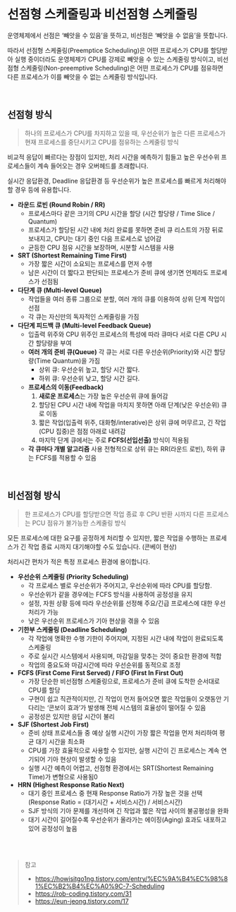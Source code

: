 # 선점형 스케줄링과 비선점형 스케줄링

운영체제에서 선점은 ‘빼앗을 수 있음’을 뜻하고, 비선점은 ‘빼앗을 수 없음’을 뜻합니다.

따라서 선점형 스케줄링(Preemptice Scheduling)은 어떤 프로세스가 CPU를 할당받아 실행 중이더라도 운영체제가 CPU를 강제로 빼앗을 수 있는 스케줄링 방식이고, 비선점형 스케줄링(Non-preemptive Scheduling)은 어떤 프로세스가 CPU를 점유하면 다른 프로세스가 이를 빼앗을 수 없는 스케줄링 방식입니다.

<br/>

## 선점형 방식

> 하나의 프로세스가 CPU를 차지하고 있을 때, 우선순위가 높은 다른 프로세스가 현재 프로세스를 중단시키고 CPU를 점유하는 스케줄링 방식

비교적 응답이 빠르다는 장점이 있지만, 처리 시간을 예측하기 힘들고 높은 우선수위 프로세스들이 계속 들어오는 경우 오버헤드를 초래합니다.

실시간 응답환경, Deadline 응답환경 등 우선순위가 높은 프로세스를 빠르게 처리해야 할 경우 등에 유용합니다.

- **라운드 로빈 (Round Robin / RR)**
  - 프로세스마다 같은 크기의 CPU 시간을 할당 (시간 할당량 / Time Slice / Quantum)
  - 프로세스가 할당된 시간 내에 처리 완료를 못하면 준비 큐 리스트의 가장 뒤로 보내지고, CPU는 대기 중인 다음 프로세스로 넘어감
  - 균등한 CPU 점유 시간을 보장하며, 시분할 시스템을 사용
- **SRT (Shortest Remaining Time First)**
  - 가장 짧은 시간이 소요되는 프로세스를 먼저 수행
  - 남은 시간이 더 짧다고 판단되는 프로세스가 준비 큐에 생기면 언제라도 프로세스가 선점됨
- **다단계 큐 (Multi-level Queue)**
  - 작업들을 여러 종류 그룹으로 분할, 여러 개의 큐를 이용하여 상위 단계 작업이 선점
  - 각 큐는 자신만의 독자적인 스케줄링을 가짐
- **다단계 피드백 큐 (Multi-level Feedback Queue)**
  - 입출력 위주와 CPU 위주인 프로세스의 특성에 따라 큐마다 서로 다른 CPU 시간 할당량을 부여
  - **여러 개의 준비 큐(Queue)**
    각 큐는 서로 다른 우선순위(Priority)와 시간 할당량(Time Quantum)을 가짐
    - 상위 큐: 우선순위 높고, 할당 시간 짧다.
    - 하위 큐: 우선순위 낮고, 할당 시간 길다.
  - **프로세스의 이동(Feedback)**
    1. **새로운 프로세스**는 가장 높은 우선순위 큐에 들어감
    2. 할당된 CPU 시간 내에 작업을 마치지 못하면 아래 단계(낮은 우선순위) 큐로 이동
    3. 짧은 작업(입출력 위주, 대화형/interative)은 상위 큐에 머무르고, 긴 작업(CPU 집중)은 점점 아래로 내려감
    4. 마지막 단계 큐에서는 주로 **FCFS(선입선출)** 방식이 적용됨
  - **각 큐마다 개별 알고리즘** 사용
    전형적으로 상위 큐는 RR(라운드 로빈), 하위 큐는 FCFS를 적용할 수 있음

<br/>

## 비선점형 방식

> 한 프로세스가 CPU를 할당받으면 작업 종료 후 CPU 반환 시까지 다른 프로세스는 PCU 점유가 불가능한 스케줄링 방식

모든 프로세스에 대한 요구를 공정하게 처리할 수 있지만, 짧은 작업을 수행하는 프로세스가 긴 작업 종료 시까지 대기해야할 수도 있습니다. (콘베이 현상)

처리시간 편차가 적은 특정 프로세스 환경에 용이합니다.

- **우선순위 스케줄링 (Priority Scheduling)**
  - 각 프로세스 별로 우선순위가 주어지고, 우선순위에 따라 CPU를 할당함.
  - 우선순위가 같을 경우에는 FCFS 방식을 사용하여 공정성을 유지
  - 설정, 자원 상황 등에 따라 우선순위를 선정해 주요/긴급 프로세스에 대한 우선처리가 가능
  - 낮은 우선순위 프로세스가 기아 현상을 겪을 수 있음
- **기한부 스케줄링 (Deadline Scheduling)**
  - 각 작업에 명확한 수행 기한이 주어지며, 지정된 시간 내에 작업이 완료되도록 스케줄링
  - 주로 실시간 시스템에서 사용되며, 마감일을 맞추는 것이 중요한 환경에 적합
  - 작업의 중요도와 마감시간에 따라 우선순위를 동적으로 조정
- **FCFS (First Come First Served) / FIFO (First In First Out)**
  - 가장 단순한 비선점형 스케줄링으로, 프로세스가 준비 큐에 도착한 순서대로 CPU를 할당
  - 구현이 쉽고 직관적이지만, 긴 작업이 먼저 들어오면 짧은 작업들이 오랫동안 기다리는 ‘콘보이 효과’가 발생해 전체 시스템의 효율성이 떨어질 수 있음
  - 공정성은 있지만 응답 시간이 불리
- **SJF (Shortest Job First)**
  - 준비 상태 프로세스들 중 예상 실행 시간이 가장 짧은 작업을 먼저 처리하여 평균 대기 시간을 최소화
  - CPU를 가장 효율적으로 사용할 수 있지만, 실행 시간이 긴 프로세스는 계속 연기되어 기아 현상이 발생할 수 있음
  - 실행 시간 예측이 어렵고, 선점형 환경에서는 SRT(Shortest Remaining Time)가 변형으로 사용됨0
- **HRN (Highest Response Ratio Next)**
  - 대기 중인 프로세스 중 현재 Response Ratio가 가장 높은 것을 선택 (Response Ratio = (대기시간 + 서비스시간) / 서비스시간)
  - SJF 방식의 기아 문제를 개선하며 긴 작업과 짧은 작업 사이의 불공평성을 완화
  - 대기 시간이 길어질수록 우선순위가 올라가는 에이징(Aging) 효과도 내포하고 있어 공정성이 높음

<br/>
<br/>

> 참고
>
> - https://howisitgo1ng.tistory.com/entry/%EC%9A%B4%EC%98%81%EC%B2%B4%EC%A0%9C-7-Scheduling
> - https://rob-coding.tistory.com/31
> - https://eun-jeong.tistory.com/17
